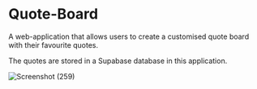 # Quote-Board
A web-application that allows users to create a customised quote board with their favourite quotes.

The quotes are stored in a Supabase database in this application.

![Screenshot (259)](https://github.com/user-attachments/assets/80b5d31d-79d6-4e8a-b9f3-0b478789e918)
